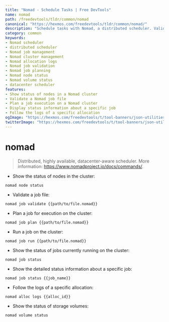 ```yaml
---
title: "Nomad - Schedule Tasks | Free DevTools"
name: nomad
path: /freedevtools/tldr/common/nomad
canonical: "https://hexmos.com/freedevtools/tldr/common/nomad/"
description: "Schedule tasks with Nomad, a distributed scheduler. Validate jobs, plan executions, and manage cluster resources. Free online tool, no registration required."
category: common
keywords:
- Nomad scheduler
- distributed scheduler
- Nomad job management
- Nomad cluster management
- Nomad allocation logs
- Nomad job validation
- Nomad job planning
- Nomad node status
- Nomad volume status
- datacenter scheduler
features:
- Show status of nodes in a Nomad cluster
- Validate a Nomad job file
- Plan a job execution on a Nomad cluster
- Display status information about a specific job
- Follow the logs of a specific allocation
ogImage: "https://hexmos.com/freedevtools/t/tool-banners/json-utilities-banner.png"
twitterImage: "https://hexmos.com/freedevtools/t/tool-banners/json-utilities-banner.png"
---
```


# nomad

> Distributed, highly available, datacenter-aware scheduler.
> More information: <https://www.nomadproject.io/docs/commands/>.

- Show the status of nodes in the cluster:

`nomad node status`

- Validate a job file:

`nomad job validate {{path/to/file.nomad}}`

- Plan a job for execution on the cluster:

`nomad job plan {{path/to/file.nomad}}`

- Run a job on the cluster:

`nomad job run {{path/to/file.nomad}}`

- Show the status of jobs currently running on the cluster:

`nomad job status`

- Show the detailed status information about a specific job:

`nomad job status {{job_name}}`

- Follow the logs of a specific allocation:

`nomad alloc logs {{alloc_id}}`

- Show the status of storage volumes:

`nomad volume status`

